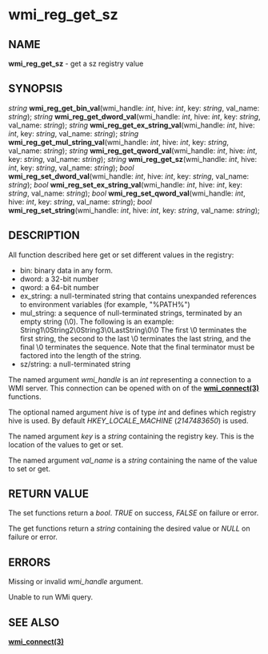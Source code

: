 # wmi_reg_get_sz

## NAME

**wmi_reg_get_sz** - get a sz registry value

## SYNOPSIS

*string* **wmi_reg_get_bin_val**(wmi_handle: *int*, hive: *int*, key: *string*, val_name: *string*);
*string* **wmi_reg_get_dword_val**(wmi_handle: *int*, hive: *int*, key: *string*, val_name: *string*);
*string* **wmi_reg_get_ex_string_val**(wmi_handle: *int*, hive: *int*, key: *string*, val_name: *string*);
*string* **wmi_reg_get_mul_string_val**(wmi_handle: *int*, hive: *int*, key: *string*, val_name: *string*);
*string* **wmi_reg_get_qword_val**(wmi_handle: *int*, hive: *int*, key: *string*, val_name: *string*);
*string* **wmi_reg_get_sz**(wmi_handle: *int*, hive: *int*, key: *string*, val_name: *string*);
*bool* **wmi_reg_set_dword_val**(wmi_handle: *int*, hive: *int*, key: *string*, val_name: *string*);
*bool* **wmi_reg_set_ex_string_val**(wmi_handle: *int*, hive: *int*, key: *string*, val_name: *string*);
*bool* **wmi_reg_set_qword_val**(wmi_handle: *int*, hive: *int*, key: *string*, val_name: *string*);
*bool* **wmi_reg_set_string**(wmi_handle: *int*, hive: *int*, key: *string*, val_name: *string*);


## DESCRIPTION

All function described here get or set different values in the registry:
- bin: binary data in any form.
- dword: a 32-bit number
- qword: a 64-bit number
- ex_string: a null-terminated string that contains unexpanded references to environment variables (for example, "%PATH%")
- mul_string: a sequence of null-terminated strings, terminated by an empty string (\0). The following is an example: String1\0String2\0String3\0LastString\0\0 The first \0 terminates the first string, the second to the last \0 terminates the last string, and the final \0 terminates the sequence. Note that the final terminator must be factored into the length of the string.
- sz/string: a null-terminated string

The named argument *wmi_handle* is an *int* representing a connection to a WMI server. This connection can be opened with on of the **[wmi_connect(3)](wmi_connect.md)** functions.

The optional named argument *hive* is of type *int* and defines which registry hive is used. By default *HKEY_LOCALE_MACHINE* (*2147483650*) is used.

The named argument *key* is a *string* containing the registry key. This is the location of the values to get or set.

The named argument *val_name* is a *string* containing the name of the value to set or get.

## RETURN VALUE

The set functions return a *bool*. *TRUE* on success, *FALSE* on failure or error.

The get functions return a *string* containing the desired value or *NULL* on failure or error.

## ERRORS

Missing or invalid *wmi_handle* argument.

Unable to run WMi query.

## SEE ALSO

**[wmi_connect(3)](wmi_connect.md)**
